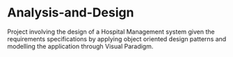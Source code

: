 # Analysis-and-Design

Project involving the design of a Hospital Management system given the requirements specifications by applying 
object oriented design patterns and modelling the application through Visual Paradigm.
